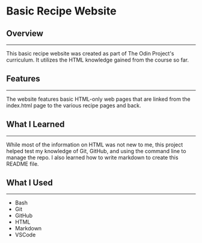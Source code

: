 # Basic Recipe Website

## Overview
***
This basic recipe website was created as part of The Odin Project's curriculum. It utilizes the HTML knowledge gained from the course so far.

## Features
***
The website features basic HTML-only web pages that are linked from the index.html page to the various recipe pages and back.

## What I Learned
***
While most of the information on HTML was not new to me, this project helped test my knowledge of Git, GitHub, and using the command line to manage the repo. I also learned how to write markdown to create this README file.

## What I Used
***
* Bash
* Git
* GitHub
* HTML
* Markdown
* VSCode